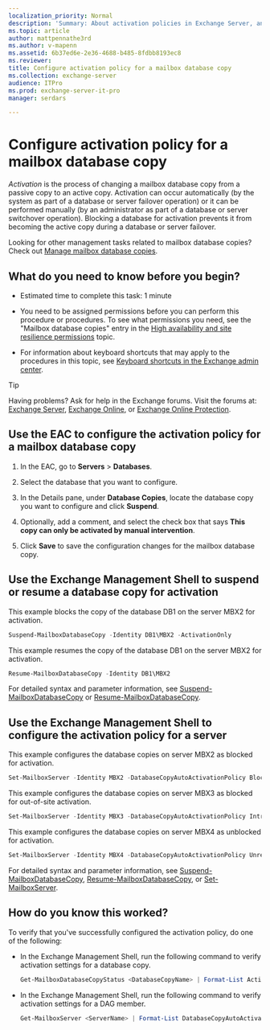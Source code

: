 ```yaml
---
localization_priority: Normal
description: 'Summary: About activation policies in Exchange Server, and how to configure them on mailbox database copies.'
ms.topic: article
author: mattpennathe3rd
ms.author: v-mapenn
ms.assetid: 6b37ed6e-2e36-4688-b485-8fdbb8193ec8
ms.reviewer:
title: Configure activation policy for a mailbox database copy
ms.collection: exchange-server
audience: ITPro
ms.prod: exchange-server-it-pro
manager: serdars

---
```


# Configure activation policy for a mailbox database copy

 *Activation* is the process of changing a mailbox database copy from a passive copy to an active copy. Activation can occur automatically (by the system as part of a database or server failover operation) or it can be performed manually (by an administrator as part of a database or server switchover operation). Blocking a database for activation prevents it from becoming the active copy during a database or server failover.

Looking for other management tasks related to mailbox database copies? Check out [Manage mailbox database copies](manage-database-copies.md).

## What do you need to know before you begin?

- Estimated time to complete this task: 1 minute

- You need to be assigned permissions before you can perform this procedure or procedures. To see what permissions you need, see the "Mailbox database copies" entry in the [High availability and site resilience permissions](../../permissions/feature-permissions/ha-permissions.md) topic.

- For information about keyboard shortcuts that may apply to the procedures in this topic, see [Keyboard shortcuts in the Exchange admin center](../../about-documentation/exchange-admin-center-keyboard-shortcuts.md).

> [!TIP]
> Having problems? Ask for help in the Exchange forums. Visit the forums at: [Exchange Server](https://go.microsoft.com/fwlink/p/?linkId=60612), [Exchange Online](https://go.microsoft.com/fwlink/p/?linkId=267542), or [Exchange Online Protection](https://go.microsoft.com/fwlink/p/?linkId=285351).

## Use the EAC to configure the activation policy for a mailbox database copy
<a name="UseEMC"> </a>

1. In the EAC, go to **Servers** \> **Databases**.

2. Select the database that you want to configure.

3. In the Details pane, under **Database Copies**, locate the database copy you want to configure and click **Suspend**.

4. Optionally, add a comment, and select the check box that says **This copy can only be activated by manual intervention**.

5. Click **Save** to save the configuration changes for the mailbox database copy.

## Use the Exchange Management Shell to suspend or resume a database copy for activation
<a name="UseEMC"> </a>

This example blocks the copy of the database DB1 on the server MBX2 for activation.

```powershell
Suspend-MailboxDatabaseCopy -Identity DB1\MBX2 -ActivationOnly
```

This example resumes the copy of the database DB1 on the server MBX2 for activation.

```powershell
Resume-MailboxDatabaseCopy -Identity DB1\MBX2
```

For detailed syntax and parameter information, see [Suspend-MailboxDatabaseCopy](https://docs.microsoft.com/powershell/module/exchange/database-availability-groups/suspend-mailboxdatabasecopy) or [Resume-MailboxDatabaseCopy](https://docs.microsoft.com/powershell/module/exchange/database-availability-groups/resume-mailboxdatabasecopy).

## Use the Exchange Management Shell to configure the activation policy for a server
<a name="UseEMC"> </a>

This example configures the database copies on server MBX2 as blocked for activation.

```powershell
Set-MailboxServer -Identity MBX2 -DatabaseCopyAutoActivationPolicy Blocked
```

This example configures the database copies on server MBX3 as blocked for out-of-site activation.

```powershell
Set-MailboxServer -Identity MBX3 -DatabaseCopyAutoActivationPolicy IntrasiteOnly
```

This example configures the database copies on server MBX4 as unblocked for activation.

```powershell
Set-MailboxServer -Identity MBX4 -DatabaseCopyAutoActivationPolicy Unrestricted
```

For detailed syntax and parameter information, see [Suspend-MailboxDatabaseCopy](https://docs.microsoft.com/powershell/module/exchange/database-availability-groups/suspend-mailboxdatabasecopy), [Resume-MailboxDatabaseCopy](https://docs.microsoft.com/powershell/module/exchange/database-availability-groups/resume-mailboxdatabasecopy), or [Set-MailboxServer](https://docs.microsoft.com/powershell/module/exchange/mailbox-databases-and-servers/set-mailboxserver).

## How do you know this worked?
<a name="UseEMC"> </a>

To verify that you've successfully configured the activation policy, do one of the following:

- In the Exchange Management Shell, run the following command to verify activation settings for a database copy.

  ```powershell
  Get-MailboxDatabaseCopyStatus <DatabaseCopyName> | Format-List ActivationSuspended
  ```

- In the Exchange Management Shell, run the following command to verify activation settings for a DAG member.

  ```powershell
  Get-MailboxServer <ServerName> | Format-List DatabaseCopyAutoActivationPolicy
  ```
